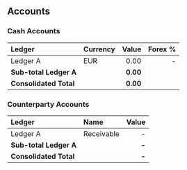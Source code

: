 ## Accounts

### Cash Accounts
| Ledger | Currency | Value | Forex % |
|:---|:---|---:|---:|
| Ledger A | EUR | 0.00 | - |
| **Sub-total Ledger A** | | **0.00** | |
| **Consolidated Total** | | **0.00** | |

### Counterparty Accounts
| Ledger | Name | Value |
|:---|:---|---:|
| Ledger A | Receivable | - |
| **Sub-total Ledger A** | | **-** |
| **Consolidated Total** | | **-** |